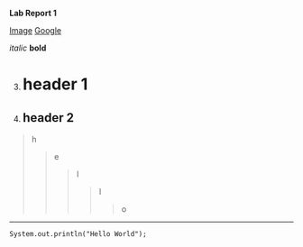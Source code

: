 

**Lab Report 1**

[Image](marvel.jpg)
[Google](https://www.google.com/)


*italic* 
**bold**

3. # header 1
4. ## header 2



>h 
>>e 
>>>l 
>>>>l 
>>>>>o


*** 
```
System.out.println("Hello World");
```
